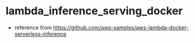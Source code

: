 # lambda_inference_serving_docker
- reference from https://github.com/aws-samples/aws-lambda-docker-serverless-inference
